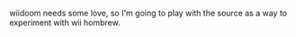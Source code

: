 wiidoom needs some love, so I'm going to play with the source as a way to experiment with wii hombrew.
